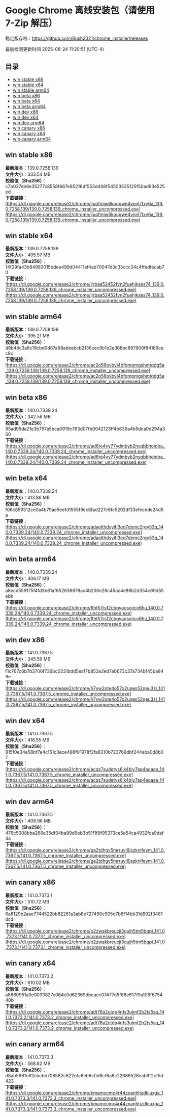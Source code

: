 # Google Chrome 离线安装包（请使用 7-Zip 解压）
稳定版存档：<https://github.com/Bush2021/chrome_installer/releases>

最后检测更新时间
2025-08-24 11:20:51 (UTC-4)

## 目录
* [win stable x86](https://github.com/Bush2021/chrome_installer?tab=readme-ov-file#win-stable-x86)
* [win stable x64](https://github.com/Bush2021/chrome_installer?tab=readme-ov-file#win-stable-x64)
* [win stable arm64](https://github.com/Bush2021/chrome_installer?tab=readme-ov-file#win-stable-arm64)
* [win beta x86](https://github.com/Bush2021/chrome_installer?tab=readme-ov-file#win-beta-x86)
* [win beta x64](https://github.com/Bush2021/chrome_installer?tab=readme-ov-file#win-beta-x64)
* [win beta arm64](https://github.com/Bush2021/chrome_installer?tab=readme-ov-file#win-beta-arm64)
* [win dev x86](https://github.com/Bush2021/chrome_installer?tab=readme-ov-file#win-dev-x86)
* [win dev x64](https://github.com/Bush2021/chrome_installer?tab=readme-ov-file#win-dev-x64)
* [win dev arm64](https://github.com/Bush2021/chrome_installer?tab=readme-ov-file#win-dev-arm64)
* [win canary x86](https://github.com/Bush2021/chrome_installer?tab=readme-ov-file#win-canary-x86)
* [win canary x64](https://github.com/Bush2021/chrome_installer?tab=readme-ov-file#win-canary-x64)
* [win canary arm64](https://github.com/Bush2021/chrome_installer?tab=readme-ov-file#win-canary-arm64)

## win stable x86
**最新版本**：139.0.7258.139  
**文件大小**：333.54 MB  
**校验值（Sha256）**：c7b037eb6e35277c8558f667e85216df553dd48f54503535125f50ad93e525ed  
**下载链接**：[https://dl.google.com/release2/chrome/ijuofmiw6kougwe4vnnl7txy6a_139.0.7258.139/139.0.7258.139_chrome_installer_uncompressed.exe](https://dl.google.com/release2/chrome/ijuofmiw6kougwe4vnnl7txy6a_139.0.7258.139/139.0.7258.139_chrome_installer_uncompressed.exe)  

## win stable x64
**最新版本**：139.0.7258.139  
**文件大小**：405.57 MB  
**校验值（Sha256）**：14f29fa43b84992015bdee499d04411ef4ab70047d3c35ccc34c4ffedfecab70  
**下载链接**：[https://dl.google.com/release2/chrome/jjrbaa52452fvn2fuehjkses74_139.0.7258.139/139.0.7258.139_chrome_installer_uncompressed.exe](https://dl.google.com/release2/chrome/jjrbaa52452fvn2fuehjkses74_139.0.7258.139/139.0.7258.139_chrome_installer_uncompressed.exe)  

## win stable arm64
**最新版本**：139.0.7258.139  
**文件大小**：395.21 MB  
**校验值（Sha256）**：d9b48c3a8c19cbd0d87a98abbebcb2136cec9b1e2e368ec897908f84189cec8c  
**下载链接**：[https://dl.google.com/release2/chrome/ac2o56ovbyl4bfqmpmgshmtqdg5a_139.0.7258.139/139.0.7258.139_chrome_installer_uncompressed.exe](https://dl.google.com/release2/chrome/ac2o56ovbyl4bfqmpmgshmtqdg5a_139.0.7258.139/139.0.7258.139_chrome_installer_uncompressed.exe)  

## win beta x86
**最新版本**：140.0.7339.24  
**文件大小**：342.56 MB  
**校验值（Sha256）**：95ad95da21e3b757a5bca0919c763d07fb0042123ff4b639a4b5dca0d294a360  
**下载链接**：[https://dl.google.com/release2/chrome/ad6re4vy77ydmbyb2nyqbbhoioba_140.0.7339.24/140.0.7339.24_chrome_installer_uncompressed.exe](https://dl.google.com/release2/chrome/ad6re4vy77ydmbyb2nyqbbhoioba_140.0.7339.24/140.0.7339.24_chrome_installer_uncompressed.exe)  

## win beta x64
**最新版本**：140.0.7339.24  
**文件大小**：413.86 MB  
**校验值（Sha256）**：f06c859312ce0a4b79ae5ee1d1555f9ec8fad227c6fc5292df33efecede24d5a  
**下载链接**：[https://dl.google.com/release2/chrome/adaolthdsyifl3ed7demc2rgy53q_140.0.7339.24/140.0.7339.24_chrome_installer_uncompressed.exe](https://dl.google.com/release2/chrome/adaolthdsyifl3ed7demc2rgy53q_140.0.7339.24/140.0.7339.24_chrome_installer_uncompressed.exe)  

## win beta arm64
**最新版本**：140.0.7339.24  
**文件大小**：406.17 MB  
**校验值（Sha256）**：a8ecd559175f4fd3b61af652636878ac4b200e26c45ac4e86b2d354c69d55ebb  
**下载链接**：[https://dl.google.com/release2/chrome/fthtfj7rsf2cbgyaqsqiico6hu_140.0.7339.24/140.0.7339.24_chrome_installer_uncompressed.exe](https://dl.google.com/release2/chrome/fthtfj7rsf2cbgyaqsqiico6hu_140.0.7339.24/140.0.7339.24_chrome_installer_uncompressed.exe)  

## win dev x86
**最新版本**：141.0.7367.5  
**文件大小**：345.59 MB  
**校验值（Sha256）**：f1c767c6b7b3706f736bc0231bdd5eaf7b853a2ed7a0673c37a734b145ba849e  
**下载链接**：[https://dl.google.com/release2/chrome/h7yw2ote4o57o2uqex52qeu3zi_141.0.7367.5/141.0.7367.5_chrome_installer_uncompressed.exe](https://dl.google.com/release2/chrome/h7yw2ote4o57o2uqex52qeu3zi_141.0.7367.5/141.0.7367.5_chrome_installer_uncompressed.exe)  

## win dev x64
**最新版本**：141.0.7367.5  
**文件大小**：416.55 MB  
**校验值（Sha256）**：815f0e34e58bf7e4c151c3ece498f01978f2fa8310b723769dbf244aba0d8b07  
**下载链接**：[https://dl.google.com/release2/chrome/acqz7sudetys6lk4biy7ap4aoaaa_141.0.7367.5/141.0.7367.5_chrome_installer_uncompressed.exe](https://dl.google.com/release2/chrome/acqz7sudetys6lk4biy7ap4aoaaa_141.0.7367.5/141.0.7367.5_chrome_installer_uncompressed.exe)  

## win dev arm64
**最新版本**：141.0.7367.5  
**文件大小**：408.96 MB  
**校验值（Sha256）**：476c5008bba266e35df04ba89d9eb3b51f1f9f95373ce5e54ca4932fca9daf4a  
**下载链接**：[https://dl.google.com/release2/chrome/ga2tdhgv5mrruvi6jszknlfeym_141.0.7367.5/141.0.7367.5_chrome_installer_uncompressed.exe](https://dl.google.com/release2/chrome/ga2tdhgv5mrruvi6jszknlfeym_141.0.7367.5/141.0.7367.5_chrome_installer_uncompressed.exe)  

## win canary x86
**最新版本**：141.0.7373.1  
**文件大小**：510.72 MB  
**校验值（Sha256）**：6a8129b2aae7744522bb82261a3ab8e727490c905d7b6f14bb31d892f3481dcd  
**下载链接**：[https://dl.google.com/release2/chrome/o2zwakbreucji3qujh5tm5bqpi_141.0.7373.1/141.0.7373.1_chrome_installer_uncompressed.exe](https://dl.google.com/release2/chrome/o2zwakbreucji3qujh5tm5bqpi_141.0.7373.1/141.0.7373.1_chrome_installer_uncompressed.exe)  

## win canary x64
**最新版本**：141.0.7373.2  
**文件大小**：610.02 MB  
**校验值（Sha256）**：a8860951a0e0033827e064c0d62369dbeaec07477d5f88e617f9a108f675440b  
**下载链接**：[https://dl.google.com/release2/chrome/adt76a2utdp4nfs3ulmf2b2ts5sq_141.0.7373.2/141.0.7373.2_chrome_installer_uncompressed.exe](https://dl.google.com/release2/chrome/adt76a2utdp4nfs3ulmf2b2ts5sq_141.0.7373.2/141.0.7373.2_chrome_installer_uncompressed.exe)  

## win canary arm64
**最新版本**：141.0.7373.3  
**文件大小**：568.82 MB  
**校验值（Sha256）**：d8ab5961c62cbcbb708582c622efa6eb6c0d8cf6a6c22686528eab9f2cf5d423  
**下载链接**：[https://dl.google.com/release2/chrome/bmamccmc4r44zoanhhzdkiuxga_141.0.7373.3/141.0.7373.3_chrome_installer_uncompressed.exe](https://dl.google.com/release2/chrome/bmamccmc4r44zoanhhzdkiuxga_141.0.7373.3/141.0.7373.3_chrome_installer_uncompressed.exe)  


